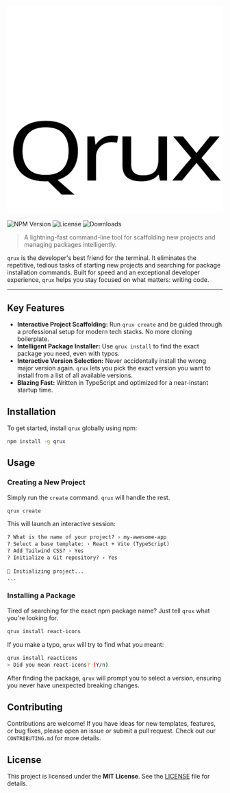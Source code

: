 ![Qrux Logo - Dark Mode](https://raw.githubusercontent.com/goodnesslu/qrux/main/.github/qrux-logo-dark.svg#gh-dark-mode-only)
![Qrux Logo - Light Mode](https://raw.githubusercontent.com/goodnesslu/qrux/main/.github/qrux-logo-light.svg#gh-light-mode-only)

![NPM Version](https://img.shields.io/npm/v/qrux)
![License](https://img.shields.io/github/license/goodnesslu/qrux)
![Downloads](https://img.shields.io/npm/dt/qrux)

> A lightning-fast command-line tool for scaffolding new projects and managing packages intelligently.

`qrux` is the developer's best friend for the terminal. It eliminates the repetitive, tedious tasks of starting new projects and searching for package installation commands. Built for speed and an exceptional developer experience, `qrux` helps you stay focused on what matters: writing code.

---

## Key Features

- **Interactive Project Scaffolding:** Run `qrux create` and be guided through a professional setup for modern tech stacks. No more cloning boilerplate.
- **Intelligent Package Installer:** Use `qrux install` to find the exact package you need, even with typos.
- **Interactive Version Selection:** Never accidentally install the wrong major version again. `qrux` lets you pick the exact version you want to install from a list of all available versions.
- **Blazing Fast:** Written in TypeScript and optimized for a near-instant startup time.

## Installation

To get started, install `qrux` globally using npm:

```bash
npm install -g qrux
```

## Usage

### Creating a New Project

Simply run the `create` command. `qrux` will handle the rest.

```bash
qrux create
```

This will launch an interactive session:

```
? What is the name of your project? › my-awesome-app
? Select a base template: › React + Vite (TypeScript)
? Add Tailwind CSS? › Yes
? Initialize a Git repository? › Yes

🚀 Initializing project...
...
```

### Installing a Package

Tired of searching for the exact npm package name? Just tell `qrux` what you're looking for.

```bash
qrux install react-icons
```

If you make a typo, `qrux` will try to find what you meant:

```bash
qrux install reacticons
> Did you mean react-icons? (Y/n)
```

After finding the package, `qrux` will prompt you to select a version, ensuring you never have unexpected breaking changes.

## Contributing

Contributions are welcome! If you have ideas for new templates, features, or bug fixes, please open an issue or submit a pull request. Check out our `CONTRIBUTING.md` for more details.

## License

This project is licensed under the **MIT License**. See the [LICENSE](LICENSE) file for details.
